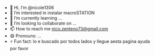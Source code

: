 - 👋 Hi, I’m @nicole1306
- 👀 I’m interested in instalar macroSTATION
- 🌱 I’m currently learning ...
- 💞️ I’m looking to collaborate on ...
- 📫 How to reach me nico.zenteno73@gmail.com
- 😄 Pronouns: ...
- ⚡ Fun fact: lo e buscado por todos lados y llegue  aesta pagina ayuda por favor 

<!---
nicole1306/nicole1306 is a ✨ special ✨ repository because its `README.md` (this file) appears on your GitHub profile.
You can click the Preview link to take a look at your changes.
--->
